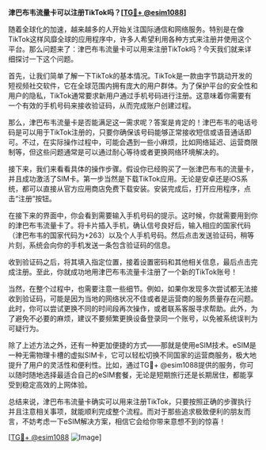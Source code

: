 **津巴布韦流量卡可以注册TikTok吗？[[TG💪+ @esim1088](https://t.me/s/esim1088)]**

随着全球化的加速，越来越多的人开始关注国际通信和网络服务。特别是在像TikTok这样风靡全球的应用程序中，许多人希望利用各种方式来注册并使用这个平台。那么问题来了：津巴布韦流量卡可以用来注册TikTok吗？今天我们就来详细探讨一下这个问题。

首先，让我们简单了解一下TikTok的基本情况。TikTok是一款由字节跳动开发的短视频社交软件，它在全球范围内拥有庞大的用户群体。为了保护平台的安全性和用户的隐私，TikTok通常要求新用户通过手机号码进行注册。这意味着你需要有一个有效的手机号码来接收验证码，从而完成账户创建过程。

那么，津巴布韦流量卡是否能满足这一需求呢？答案是肯定的！津巴布韦的电话号码是可以用于TikTok注册的，只要你确保该号码能够正常接收短信或语音通话即可。不过，在实际操作过程中，可能会遇到一些小麻烦，比如网络延迟、运营商限制等，但这些问题通常是可以通过耐心等待或者更换网络环境解决的。

接下来，我们来看看具体的操作步骤。假设你已经购买了一张津巴布韦的流量卡，并且成功激活了SIM卡。第一步当然是下载TikTok应用。无论是安卓还是iOS系统，都可以直接从官方应用商店免费下载安装。安装完成后，打开应用程序，点击“注册”按钮。

在接下来的界面中，你会看到需要输入手机号码的提示。这时候，你就需要用到你的津巴布韦流量卡了。将卡片插入手机，确认信号良好后，输入相应的国家代码（津巴布韦的国家代码为+263）以及个人手机号码。然后点击发送验证码，稍等片刻，系统会向你的手机发送一条包含验证码的信息。

收到验证码之后，将其填入指定位置，接着设置密码和其他相关信息，最后点击完成注册。至此，你就成功地用津巴布韦流量卡注册了一个新的TikTok账号！

当然，在整个过程中，也需要注意一些细节。例如，如果你发现多次尝试都无法接收到验证码，可能是因为当地的网络状况不佳或者是运营商的服务质量存在问题。此时，你可以尝试更换不同的时间段再次操作，或者联系客服寻求帮助。此外，为了避免不必要的麻烦，建议不要频繁更换设备登录同一个账号，以免被系统误判为可疑行为。

除了上述方法之外，还有一种更加便捷的方式——那就是使用eSIM技术。eSIM是一种无需物理卡槽的虚拟SIM卡，它可以轻松切换不同国家的运营商服务，极大地提升了用户的灵活性和便利性。比如，通过TG💪+ @esim1088提供的服务，你可以随时随地选择最适合自己的eSIM套餐，无论是短期旅行还是长期居住，都能享受到稳定高效的上网体验。

总结来说，津巴布韦流量卡确实可以用来注册TikTok，只要按照正确的步骤执行并且注意相关事项，就能顺利完成整个流程。而对于那些追求极致便利的朋友而言，不妨考虑一下eSIM解决方案，相信它会给你带来意想不到的惊喜！

[[TG💪+ @esim1088](https://t.me/s/esim1088) ![Image](https://i.postimg.cc/4NQfJmqS/Snipaste-2025-05-13-00-14-12.png)]